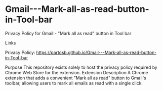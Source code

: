 # Gmail---Mark-all-as-read-button-in-Tool-bar
Privacy Policy for Gmail - "Mark all as read" button in Tool bar

Links

Privacy Policy: https://partosb.github.io/Gmail---Mark-all-as-read-button-in-Tool-bar

Purpose
This repository exists solely to host the privacy policy required by Chrome Web Store for the extension.
Extension Description
A Chrome extension that adds a convenient "Mark all as read" button to Gmail's toolbar, allowing users to mark all emails as read with a single click.
